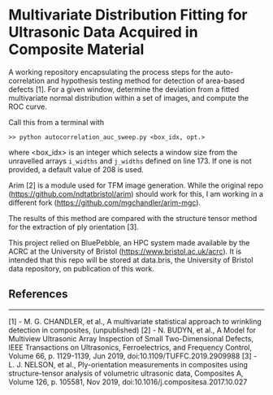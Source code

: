 # Multivariate Distribution Fitting for Ultrasonic Data Acquired in Composite Material

A working repository encapsulating the process steps for the auto-correlation and
hypothesis testing method for detection of area-based defects [1]. For a given
window, determine the deviation from a fitted multivariate normal distribution
within a set of images, and compute the ROC curve.

Call this from a terminal with 
```
>> python autocorrelation_auc_sweep.py <box_idx, opt.>
```
where <box_idx> is an integer which selects a window size from the unravelled
arrays `i_widths` and `j_widths` defined on line 173. If one is not provided, a
default value of 208 is used.

Arim [2] is a module used for TFM image generation. While the original repo
(https://github.com/ndtatbristol/arim) should work for this, I am working in a
different fork (https://github.com/mgchandler/arim-mgc).

The results of this method are compared with the structure tensor method for the
extraction of ply orientation [3].

This project relied on BluePebble, an HPC system made available by the ACRC at
the University of Bristol (https://www.bristol.ac.uk/acrc). It is intended that
this repo will be stored at data.bris, the University of Bristol data
repository, on publication of this work.

## References
----------
[1] - M. G. CHANDLER, et al., A multivariate statistical approach to wrinkling
        detection in composites, (unpublished)
[2] - N. BUDYN, et al., A Model for Multiview Ultrasonic Array Inspection of
        Small Two-Dimensional Defects, IEEE Transactions on Ultrasonics,
        Ferroelectrics, and Frequency Control, Volume 66, p. 1129-1139, Jun
        2019, doi:10.1109/TUFFC.2019.2909988
[3] - L. J. NELSON, et al., Ply-orientation measurements in composites using
        structure-tensor analysis of volumetric ultrasonic data, Composites A,
        Volume 126, p. 105581, Nov 2019, doi:10.1016/j.compositesa.2017.10.027

